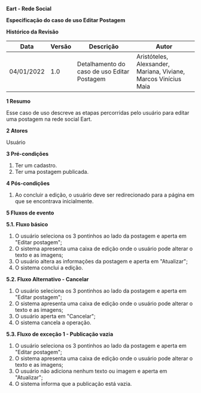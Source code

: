 **Eart - Rede Social**

**Especificação do caso de uso
Editar Postagem**

**Histórico da Revisão**

| **Data**   | **Versão** | **Descrição**                              | **Autor**                                                    |
| ---------- | ---------- | ------------------------------------------ | ------------------------------------------------------------ |
| 04/01/2022 | 1.0        | Detalhamento do caso de uso Editar Postagem | Aristóteles, Alexsander, Mariana, Viviane, Marcos Vinícius Maia |

**1 Resumo**

Esse caso de uso descreve as etapas percorridas pelo usuário para editar uma postagem na rede social Eart.

**2 Atores**

Usuário

**3 Pré-condições**

1. Ter um cadastro.
2. Ter uma postagem publicada.

**4 Pós-condições**

1. Ao concluir a edição, o usuário deve ser redirecionado para a página em que se encontrava inicialmente.

**5 Fluxos de evento**

**5.1. Fluxo básico**
1. O usuário seleciona os 3 pontinhos ao lado da postagem e aperta em "Editar postagem";
2. O sistema apresenta uma caixa de edição onde o usuário pode alterar o texto e as imagens;
3. O usuário altera as informações da postagem e aperta em "Atualizar";
4. O sistema conclui a edição.

**5.2. Fluxo Alternativo - Cancelar**
1. O usuário seleciona os 3 pontinhos ao lado da postagem e aperta em "Editar postagem";
2. O sistema apresenta uma caixa de edição onde o usuário pode alterar o texto e as imagens;
3. O usuário aperta em "Cancelar";
4. O sistema cancela a operação.

**5.3. Fluxo de exceção 1 - Publicação vazia**
1. O usuário seleciona os 3 pontinhos ao lado da postagem e aperta em "Editar postagem";
2. O sistema apresenta uma caixa de edição onde o usuário pode alterar o texto e as imagens;
3. O usuário não adiciona nenhum texto ou imagem e aperta em "Atualizar";
4. O sistema informa que a publicação está vazia.
